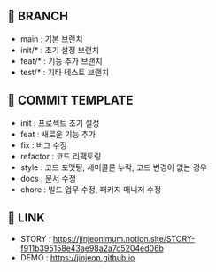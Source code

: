 ## 🌲 BRANCH

- main : 기본 브랜치
- init/\* : 초기 설정 브랜치
- feat/\* : 기능 추가 브랜치
- test/\* : 기타 테스트 브랜치

## 📜 COMMIT TEMPLATE

- init : 프로젝트 초기 설정
- feat : 새로운 기능 추가
- fix : 버그 수정
- refactor : 코드 리팩토링
- style : 코드 포맷팅, 세미콜론 누락, 코드 변경이 없는 경우
- docs : 문서 수정
- chore : 빌드 업무 수정, 패키지 매니저 수정

## 📕 LINK

- STORY : https://jinjeonimum.notion.site/STORY-f911b395158e43ae98a2a7c5204ed06b
- DEMO : https://jinjeon.github.io
